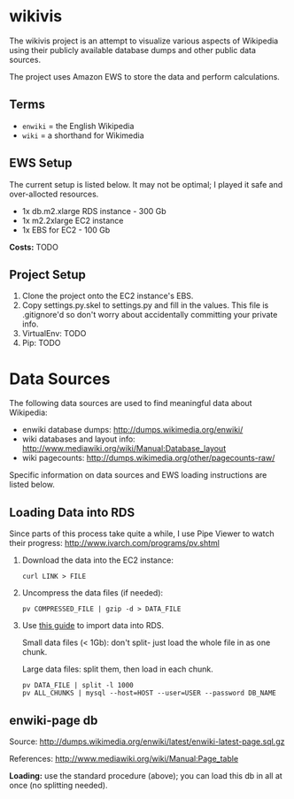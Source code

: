 wikivis
=======
The wikivis project is an attempt to visualize various aspects of Wikipedia
using their publicly available database dumps and other public data sources.

The project uses Amazon EWS to store the data and perform calculations.

Terms
-----
 * `enwiki` = the English Wikipedia
 * `wiki` = a shorthand for Wikimedia

EWS Setup
---------
The current setup is listed below.  It may not be optimal; I played it safe and
over-allocted resources.

 * 1x db.m2.xlarge RDS instance - 300 Gb
 * 1x m2.2xlarge EC2 instance
 * 1x EBS for EC2 - 100 Gb

**Costs:** TODO

Project Setup
-------------
 1. Clone the project onto the EC2 instance's EBS.
 2. Copy settings.py.skel to settings.py and fill in the values.  This file is
    .gitignore'd so don't worry about accidentally committing your private info.
 3. VirtualEnv: TODO
 4. Pip: TODO


Data Sources
============
The following data sources are used to find meaningful data about Wikipedia:

 * enwiki database dumps: http://dumps.wikimedia.org/enwiki/
 * wiki databases and layout info: http://www.mediawiki.org/wiki/Manual:Database_layout
 * wiki pagecounts: http://dumps.wikimedia.org/other/pagecounts-raw/

Specific information on data sources and EWS loading instructions are listed below.

Loading Data into RDS
---------------------
Since parts of this process take quite a while, I use Pipe Viewer to watch
their progress: http://www.ivarch.com/programs/pv.shtml

 1. Download the data into the EC2 instance:

        curl LINK > FILE

 2. Uncompress the data files (if needed):

        pv COMPRESSED_FILE | gzip -d > DATA_FILE

 3. Use [this guide](http://aws.amazon.com/articles/2933) to import data into RDS.

    Small data files (< 1Gb): don't split- just load the whole file in as one chunk.

    Large data files: split them, then load in each chunk.
    
        pv DATA_FILE | split -l 1000
        pv ALL_CHUNKS | mysql --host=HOST --user=USER --password DB_NAME

enwiki-page db
--------------
Source: http://dumps.wikimedia.org/enwiki/latest/enwiki-latest-page.sql.gz

References: http://www.mediawiki.org/wiki/Manual:Page_table

**Loading:** use the standard procedure (above); you can load this db in all at
once (no splitting needed).
